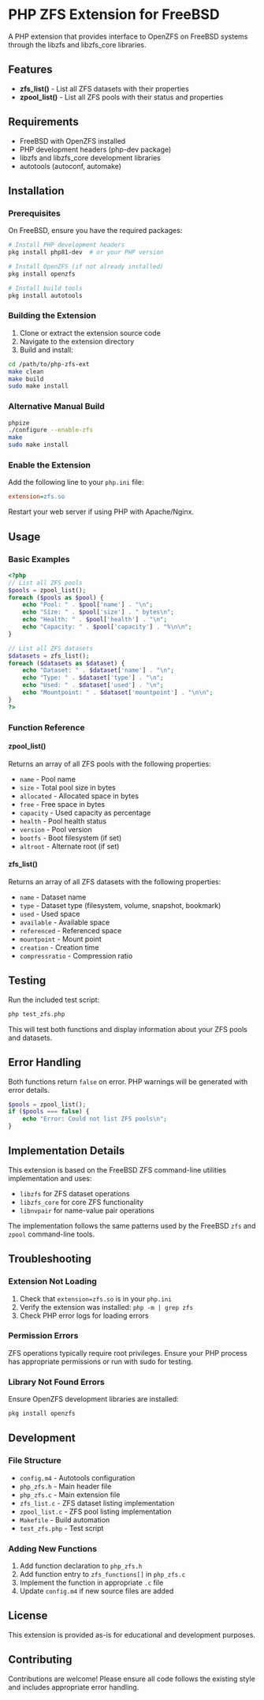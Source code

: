 # PHP ZFS Extension for FreeBSD

A PHP extension that provides interface to OpenZFS on FreeBSD systems through the libzfs and libzfs_core libraries.

## Features

- **zfs_list()** - List all ZFS datasets with their properties
- **zpool_list()** - List all ZFS pools with their status and properties

## Requirements

- FreeBSD with OpenZFS installed
- PHP development headers (php-dev package)
- libzfs and libzfs_core development libraries
- autotools (autoconf, automake)

## Installation

### Prerequisites

On FreeBSD, ensure you have the required packages:

```bash
# Install PHP development headers
pkg install php81-dev  # or your PHP version

# Install OpenZFS (if not already installed)
pkg install openzfs

# Install build tools
pkg install autotools
```

### Building the Extension

1. Clone or extract the extension source code
2. Navigate to the extension directory
3. Build and install:

```bash
cd /path/to/php-zfs-ext
make clean
make build
sudo make install
```

### Alternative Manual Build

```bash
phpize
./configure --enable-zfs
make
sudo make install
```

### Enable the Extension

Add the following line to your `php.ini` file:

```ini
extension=zfs.so
```

Restart your web server if using PHP with Apache/Nginx.

## Usage

### Basic Examples

```php
<?php
// List all ZFS pools
$pools = zpool_list();
foreach ($pools as $pool) {
    echo "Pool: " . $pool['name'] . "\n";
    echo "Size: " . $pool['size'] . " bytes\n";
    echo "Health: " . $pool['health'] . "\n";
    echo "Capacity: " . $pool['capacity'] . "%\n\n";
}

// List all ZFS datasets
$datasets = zfs_list();
foreach ($datasets as $dataset) {
    echo "Dataset: " . $dataset['name'] . "\n";
    echo "Type: " . $dataset['type'] . "\n";
    echo "Used: " . $dataset['used'] . "\n";
    echo "Mountpoint: " . $dataset['mountpoint'] . "\n\n";
}
?>
```

### Function Reference

#### zpool_list()

Returns an array of all ZFS pools with the following properties:

- `name` - Pool name
- `size` - Total pool size in bytes
- `allocated` - Allocated space in bytes
- `free` - Free space in bytes
- `capacity` - Used capacity as percentage
- `health` - Pool health status
- `version` - Pool version
- `bootfs` - Boot filesystem (if set)
- `altroot` - Alternate root (if set)

#### zfs_list()

Returns an array of all ZFS datasets with the following properties:

- `name` - Dataset name
- `type` - Dataset type (filesystem, volume, snapshot, bookmark)
- `used` - Used space
- `available` - Available space
- `referenced` - Referenced space
- `mountpoint` - Mount point
- `creation` - Creation time
- `compressratio` - Compression ratio

## Testing

Run the included test script:

```bash
php test_zfs.php
```

This will test both functions and display information about your ZFS pools and datasets.

## Error Handling

Both functions return `false` on error. PHP warnings will be generated with error details.

```php
$pools = zpool_list();
if ($pools === false) {
    echo "Error: Could not list ZFS pools\n";
}
```

## Implementation Details

This extension is based on the FreeBSD ZFS command-line utilities implementation and uses:

- `libzfs` for ZFS dataset operations
- `libzfs_core` for core ZFS functionality
- `libnvpair` for name-value pair operations

The implementation follows the same patterns used by the FreeBSD `zfs` and `zpool` command-line tools.

## Troubleshooting

### Extension Not Loading

1. Check that `extension=zfs.so` is in your `php.ini`
2. Verify the extension was installed: `php -m | grep zfs`
3. Check PHP error logs for loading errors

### Permission Errors

ZFS operations typically require root privileges. Ensure your PHP process has appropriate permissions or run with sudo for testing.

### Library Not Found Errors

Ensure OpenZFS development libraries are installed:

```bash
pkg install openzfs
```

## Development

### File Structure

- `config.m4` - Autotools configuration
- `php_zfs.h` - Main header file
- `php_zfs.c` - Main extension file
- `zfs_list.c` - ZFS dataset listing implementation
- `zpool_list.c` - ZFS pool listing implementation
- `Makefile` - Build automation
- `test_zfs.php` - Test script

### Adding New Functions

1. Add function declaration to `php_zfs.h`
2. Add function entry to `zfs_functions[]` in `php_zfs.c`
3. Implement the function in appropriate `.c` file
4. Update `config.m4` if new source files are added

## License

This extension is provided as-is for educational and development purposes.

## Contributing

Contributions are welcome! Please ensure all code follows the existing style and includes appropriate error handling.
